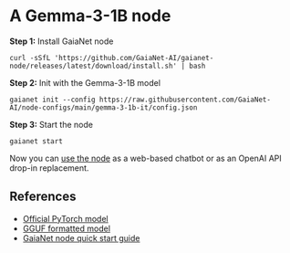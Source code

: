 # A Gemma-3-1B node

**Step 1:** Install GaiaNet node

```
curl -sSfL 'https://github.com/GaiaNet-AI/gaianet-node/releases/latest/download/install.sh' | bash
```

**Step 2:** Init with the Gemma-3-1B model

```
gaianet init --config https://raw.githubusercontent.com/GaiaNet-AI/node-configs/main/gemma-3-1b-it/config.json
```


**Step 3:** Start the node

```
gaianet start
```

Now you can [use the node](https://docs.gaianet.ai/user-guide/mynode) as a web-based chatbot or as an OpenAI API drop-in replacement.

## References

* [Official PyTorch model](https://huggingface.co/google/gemma-3-1b-it)
* [GGUF formatted model](https://huggingface.co/gaianet/gemma-3-1b-it-GGUF)
* [GaiaNet node quick start guide](https://docs.gaianet.ai/node-guide/quick-start)
